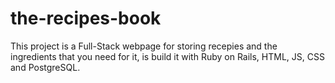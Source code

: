 # the-recipes-book
This project is a Full-Stack webpage for storing recepies and the ingredients that you need for it, is build it with Ruby on Rails, HTML, JS, CSS and PostgreSQL.
